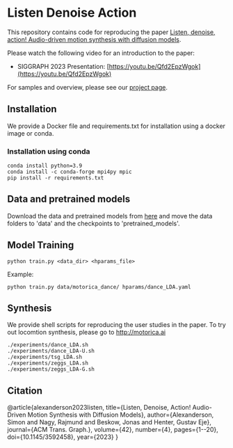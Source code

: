 # Listen Denoise Action
This repository contains code for reproducing the paper [Listen, denoise, action!
Audio-driven motion synthesis with diffusion models](https://arxiv.org/abs/2211.09707).

Please watch the following video for an introduction to the paper:
* SIGGRAPH 2023 Presentation: [https://youtu.be/Qfd2EpzWgok](https://youtu.be/Qfd2EpzWgok)

For samples and overview, please see our [project page](https://www.speech.kth.se/research/listen-denoise-action/).

## Installation
We provide a Docker file and requirements.txt for installation using a docker image or conda.

### Installation using conda
```
conda install python=3.9
conda install -c conda-forge mpi4py mpic
pip install -r requirements.txt
```

## Data and pretrained models
Download the data and pretrained models from [here]() and move the data folders to 'data' and the checkpoints to 'pretrained_models'.

## Model Training
```
python train.py <data_dir> <hparams_file>
```

Example:
```
python train.py data/motorica_dance/ hparams/dance_LDA.yaml
```
## Synthesis
We provide shell scripts for reproducing the user studies in the paper. To try out locomtion synthesis, please go to http://motorica.ai
```
./experiments/dance_LDA.sh
./experiments/dance_LDA-U.sh
./experiments/tsg_LDA.sh
./experiments/zeggs_LDA.sh
./experiments/zeggs_LDA-G.sh
```

## Citation
@article{alexanderson2023listen,
    title={Listen, Denoise, Action! Audio-Driven Motion Synthesis with Diffusion Models},
    author={Alexanderson, Simon and Nagy, Rajmund and Beskow, Jonas and Henter, Gustav Eje},
    journal={ACM Trans. Graph.},
    volume={42},
    number={4},
    pages={1--20},
    doi={10.1145/3592458},
    year={2023}
}

